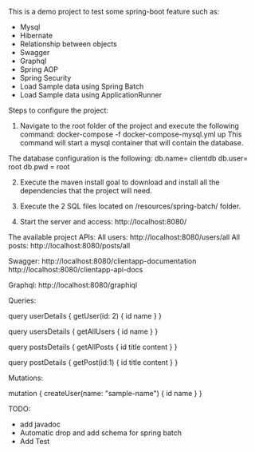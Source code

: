 
This is a demo project to test some spring-boot feature such as:
* Mysql
* Hibernate
* Relationship between objects
* Swagger
* Graphql
* Spring AOP
* Spring Security
* Load Sample data using Spring Batch 
* Load Sample data using ApplicationRunner

Steps to configure the project:
1. Navigate to the root folder of the project and execute the following command: docker-compose -f docker-compose-mysql.yml up
This command will start a mysql container that will contain the database.

The database configuration is the following:
db.name= clientdb
db.user= root
db.pwd = root

2. Execute the maven install goal to download and install all the dependencies that the project will need.

3. Execute the 2 SQL files located on /resources/spring-batch/ folder.

4. Start the server and access: http://localhost:8080/

The available project APIs:
All users: http://localhost:8080/users/all
All posts: http://localhost:8080/posts/all

Swagger:
http://localhost:8080/clientapp-documentation
http://localhost:8080/clientapp-api-docs

Graphql:
http://localhost:8080/graphiql

Queries:

query userDetails {
  getUser(id: 2) {
    id
    name
  }
}

query usersDetails {
  getAllUsers {
    id
    name
  }
}

query postsDetails {
  getAllPosts {
    id
    title
    content
  }
}

query postDetails {
  getPost(id:1) {
    id
    title
    content
  }
}

Mutations:

mutation {
  createUser(name: "sample-name") {
    id
    name
  }
}

TODO:
* add javadoc
* Automatic drop and add schema for spring batch
* Add Test
